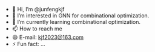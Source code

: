 - 👋 Hi, I’m @junfengkjf
- 👀 I’m interested in GNN for combinational optimization.
- 🌱 I’m currently learning combinational optimization.
- 📫 How to reach me
- 😄 E-mail: kjf2023@163.com
- ⚡ Fun fact: ...

<!---
junfengkjf/junfengkjf is a ✨ special ✨ repository because its `README.md` (this file) appears on your GitHub profile.
You can click the Preview link to take a look at your changes.
--->
